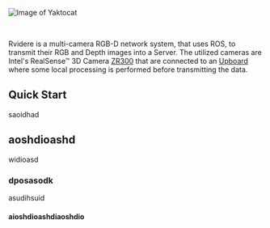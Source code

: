![Image of Yaktocat](https://github.com/DonHaul/Rvidere/blob/master/logo.png)

<br>

Rvidere is a multi-camera RGB-D network system, that uses ROS, to transmit their RGB and Depth images into a Server.  The utilized cameras are  Intel's RealSense™ 3D Camera [ZR300](https://click.intel.com/media/ZR300-Product-Datasheet-Public-002.pdf) that are connected to an [Upboard](https://up-board.org/up/specifications/) where some local processing is performed before transmitting the data.


## Quick Start
saoidhad
## aoshdioashd
widioasd
### dposasodk
asudihsuid
#### aioshdioashdiaoshdio
